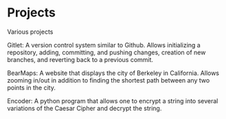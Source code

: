 # Projects
Various projects

Gitlet:
A version control system similar to Github. 
Allows initializing a repository, adding, committing, and pushing changes, creation of new branches, and reverting back to a previous commit.

BearMaps:
A website that displays the city of Berkeley in California.
Allows zooming in/out in addition to finding the shortest path between any two points in the city.

Encoder:
A python program that allows one to encrypt a string into several variations of the Caesar Cipher and decrypt the string.
